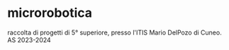 # microrobotica
raccolta di progetti di 5° superiore, presso l'ITIS Mario DelPozo di Cuneo. 
AS 2023-2024

